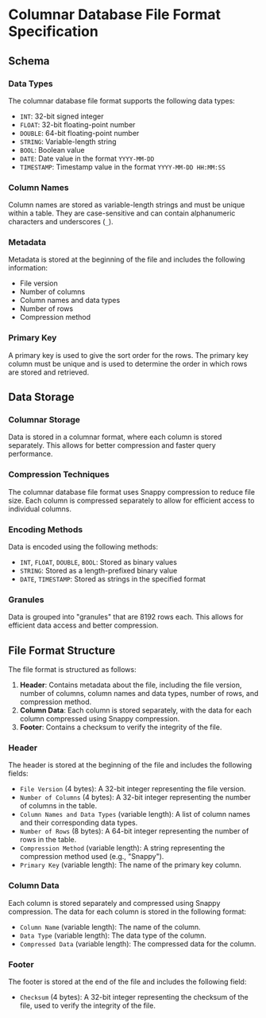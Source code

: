 # Columnar Database File Format Specification

## Schema

### Data Types

The columnar database file format supports the following data types:

- `INT`: 32-bit signed integer
- `FLOAT`: 32-bit floating-point number
- `DOUBLE`: 64-bit floating-point number
- `STRING`: Variable-length string
- `BOOL`: Boolean value
- `DATE`: Date value in the format `YYYY-MM-DD`
- `TIMESTAMP`: Timestamp value in the format `YYYY-MM-DD HH:MM:SS`

### Column Names

Column names are stored as variable-length strings and must be unique within a table. They are case-sensitive and can contain alphanumeric characters and underscores (`_`).

### Metadata

Metadata is stored at the beginning of the file and includes the following information:

- File version
- Number of columns
- Column names and data types
- Number of rows
- Compression method

### Primary Key

A primary key is used to give the sort order for the rows. The primary key column must be unique and is used to determine the order in which rows are stored and retrieved.

## Data Storage

### Columnar Storage

Data is stored in a columnar format, where each column is stored separately. This allows for better compression and faster query performance.

### Compression Techniques

The columnar database file format uses Snappy compression to reduce file size. Each column is compressed separately to allow for efficient access to individual columns.

### Encoding Methods

Data is encoded using the following methods:

- `INT`, `FLOAT`, `DOUBLE`, `BOOL`: Stored as binary values
- `STRING`: Stored as a length-prefixed binary value
- `DATE`, `TIMESTAMP`: Stored as strings in the specified format

### Granules

Data is grouped into "granules" that are 8192 rows each. This allows for efficient data access and better compression.

## File Format Structure

The file format is structured as follows:

1. **Header**: Contains metadata about the file, including the file version, number of columns, column names and data types, number of rows, and compression method.
2. **Column Data**: Each column is stored separately, with the data for each column compressed using Snappy compression.
3. **Footer**: Contains a checksum to verify the integrity of the file.

### Header

The header is stored at the beginning of the file and includes the following fields:

- `File Version` (4 bytes): A 32-bit integer representing the file version.
- `Number of Columns` (4 bytes): A 32-bit integer representing the number of columns in the table.
- `Column Names and Data Types` (variable length): A list of column names and their corresponding data types.
- `Number of Rows` (8 bytes): A 64-bit integer representing the number of rows in the table.
- `Compression Method` (variable length): A string representing the compression method used (e.g., "Snappy").
- `Primary Key` (variable length): The name of the primary key column.

### Column Data

Each column is stored separately and compressed using Snappy compression. The data for each column is stored in the following format:

- `Column Name` (variable length): The name of the column.
- `Data Type` (variable length): The data type of the column.
- `Compressed Data` (variable length): The compressed data for the column.

### Footer

The footer is stored at the end of the file and includes the following field:

- `Checksum` (4 bytes): A 32-bit integer representing the checksum of the file, used to verify the integrity of the file.
